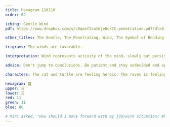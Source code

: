 ```yaml
---
title: hexagram 110110
order: 62

iching: Gentle Wind
pdf: https://www.dropbox.com/s/c0qeof2ra16je0u/CC-penetration.pdf?dl=0

other_titles: The Gentle, The Penetrating, Wind, The Symbol of Bending to Enter, Willing Submission, Gentle Penetration, Ground, Calculations, Complaisance, Penetrating Influence, The Penetration of the Wind, Humility, Devoted Service, Submission

trigrams: The winds are favorable.

interpretation: Wind represents activity of the mind, slowly but persistently getting to the heart of something. There may be something that feels a little bit off, but this wind can help it bend back into a more fitting shape if you let it. 

advice: Don't jump to conclusions. Be patient and stay undecided and open as you gather more raw information and mull things over. Even if that's a bit scary. Only settle on a decision once you feel like you've truly internalized the question from all angles.

characters: The cat and turtle are feeling heroic. The raven is feeling a bit monstrous.

hexagram: ䷸
upper: ☴
lower: ☴
red: 11
green: 11
blue: 00

# Miri asked, "How should I move forward with my job/work situation? What to apply myself to?"
---
```

